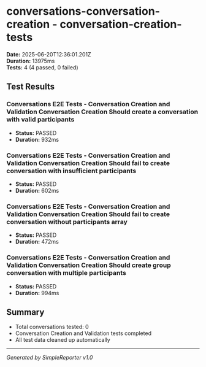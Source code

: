 # conversations-conversation-creation - conversation-creation-tests

**Date:** 2025-06-20T12:36:01.201Z  
**Duration:** 13975ms  
**Tests:** 4 (4 passed, 0 failed)

## Test Results


### Conversations E2E Tests - Conversation Creation and Validation Conversation Creation Should create a conversation with valid participants
- **Status:** PASSED
- **Duration:** 932ms



### Conversations E2E Tests - Conversation Creation and Validation Conversation Creation Should fail to create conversation with insufficient participants
- **Status:** PASSED
- **Duration:** 602ms



### Conversations E2E Tests - Conversation Creation and Validation Conversation Creation Should fail to create conversation without participants array
- **Status:** PASSED
- **Duration:** 472ms



### Conversations E2E Tests - Conversation Creation and Validation Conversation Creation Should create group conversation with multiple participants
- **Status:** PASSED
- **Duration:** 994ms



## Summary

- Total conversations tested: 0
- Conversation Creation and Validation tests completed
- All test data cleaned up automatically

---
*Generated by SimpleReporter v1.0*
